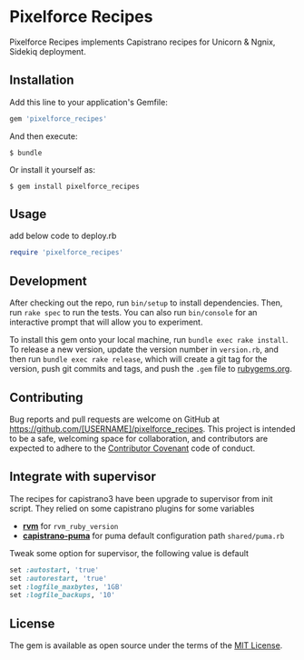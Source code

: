 # Pixelforce Recipes

Pixelforce Recipes implements Capistrano recipes for Unicorn & Ngnix, Sidekiq deployment.

## Installation

Add this line to your application's Gemfile:

```ruby
gem 'pixelforce_recipes'
```

And then execute:

    $ bundle

Or install it yourself as:

    $ gem install pixelforce_recipes

## Usage
add below code to deploy.rb
```ruby
require 'pixelforce_recipes'
```

## Development

After checking out the repo, run `bin/setup` to install dependencies. Then, run `rake spec` to run the tests. You can also run `bin/console` for an interactive prompt that will allow you to experiment.

To install this gem onto your local machine, run `bundle exec rake install`. To release a new version, update the version number in `version.rb`, and then run `bundle exec rake release`, which will create a git tag for the version, push git commits and tags, and push the `.gem` file to [rubygems.org](https://rubygems.org).

## Contributing

Bug reports and pull requests are welcome on GitHub at https://github.com/[USERNAME]/pixelforce_recipes. This project is intended to be a safe, welcoming space for collaboration, and contributors are expected to adhere to the [Contributor Covenant](http://contributor-covenant.org) code of conduct.

## Integrate with supervisor

The recipes for capistrano3 have been upgrade to supervisor from init script.
They relied on some capistrano plugins for some variables

* [**rvm**](https://github.com/capistrano/rvm) for `rvm_ruby_version`
* [**capistrano-puma**](https://github.com/seuros/capistrano-puma) for puma default configuration path `shared/puma.rb`

Tweak some option for supervisor, the following value is default

```ruby
set :autostart, 'true'
set :autorestart, 'true'
set :logfile_maxbytes, '1GB'
set :logfile_backups, '10'
```


## License

The gem is available as open source under the terms of the [MIT License](http://opensource.org/licenses/MIT).
